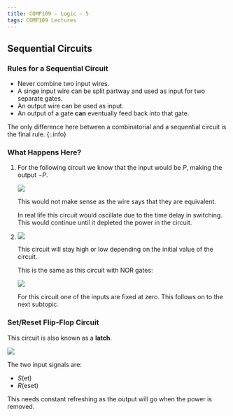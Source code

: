```yaml
---
title: COMP109 - Logic - 5
tags: COMP109 Lectures
---
```

## Sequential Circuits
### Rules for a Sequential Circuit

* Never combine two input wires.
* A singe input wire can be split partway and used as input for two separate gates.
* An output wire can be used as input.
* An output of a gate **can** eventually feed back into that gate.

The only difference here between a combinatorial and a sequential circuit is the final rule.
{:.info}

### What Happens Here?

1. For the following circuit we know that the input would be $P$, making the output $\neg P$.

	![]({{site.baseurl}}/assets/COMP109/Lectures/2020-12-07-1-1.svg)

	This would not make sense as the wire says that they are equivalent.

	In real life this circuit would oscillate due to the time delay in switching. This would continue until it depleted the power in the circuit.

1. ![]({{site.baseurl}}/assets/COMP109/Lectures/2020-12-07-1-2.svg)
	
	This circuit will stay high or low depending on the initial value of the circuit.
	
	This is the same as this circuit with NOR gates:
	
	![]({{site.baseurl}}/assets/COMP109/Lectures/2020-12-07-1-3.svg)
	
	For this circuit one of the inputs are fixed at zero. This follows on to the next subtopic.
	
### Set/Reset Flip-Flop Circuit
This circuit is also known as a **latch**.

![]({{site.baseurl}}/assets/COMP109/Lectures/2020-12-07-1-4.svg)

The two input signals are:

* $S$(et)
* $R$(eset)

This needs constant refreshing as the output will go when the power is removed.